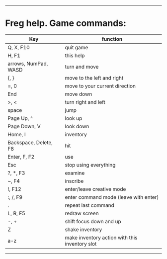 -------------------------------------------------------------
Freg help. Game commands:
=========================

Key | function
--- | --------
Q, X, F10             | quit game
H, F1                 | this help
arrows, NumPad, WASD  | turn and move
{, }                  | move to the left and right
=, 0                  | move to your current direction
End                   | move down
>, <                  | turn right and left
space                 | jump
Page Up, ^            | look up
Page Down, V          | look down
Home, I               | inventory
Backspace, Delete, F8 | hit
Enter, F, F2          | use
Esc                   | stop using everything
?, *, F3              | examine
~, F4                 | inscribe
!, F12                | enter/leave creative mode
:, /, F9              | enter command mode (leave with enter)
.                     | repeat last command
L, R, F5              | redraw screen
-, +                  | shift focus down and up
Z                     | shake inventory
a-z | make inventory action with this inventory slot

-------------------------------------------------------------
